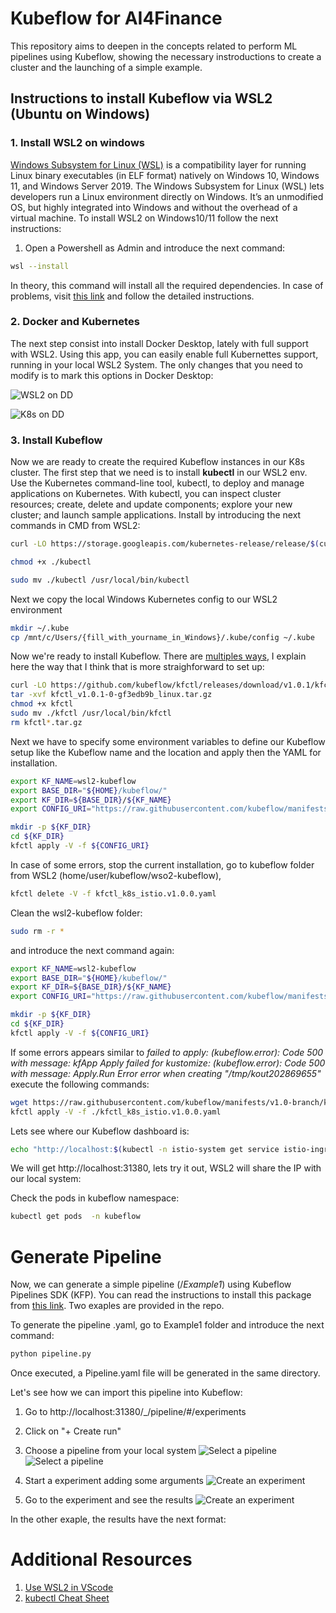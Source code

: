 # Kubeflow for AI4Finance

This repository aims to deepen in the concepts related to perform ML pipelines using Kubeflow, showing the necessary instroductions to create a cluster and the launching of a simple example. 

## Instructions to install Kubeflow via WSL2 (Ubuntu on Windows)
### 1. Install WSL2 on windows
[Windows Subsystem for Linux (WSL)](https://docs.microsoft.com/en-us/windows/wsl/compare-versions#whats-new-in-wsl-2) is a compatibility layer for running Linux binary executables (in ELF format) natively on Windows 10, Windows 11, and Windows Server 2019. The Windows Subsystem for Linux (WSL) lets developers run a Linux environment directly on Windows. It’s an unmodified OS, but highly integrated into Windows and without the overhead of a virtual machine. To install WSL2 on Windows10/11 follow the next instructions:

1. Open a Powershell as Admin and introduce the next command:
```bash
wsl --install
```

In theory, this command will install all the required dependencies. In case of problems, visit [this link](https://www.windowscentral.com/how-install-wsl2-windows-10) and follow the detailed instructions. 

### 2. Docker and Kubernetes
The next step consist into install Docker Desktop, lately with full support with WSL2. Using this app, you can easily enable full Kubernettes support, running in your local WSL2 System. The only changes that you need to modify is to mark this options in Docker Desktop:

![WSL2 on DD](files/Screenshot_14.png)

![K8s on DD](files/Screenshot_15.png)

### 3. Install Kubeflow
Now we are ready to create the required Kubeflow instances in our K8s cluster. The first step that we need is to install **kubectl** in our WSL2 env. Use the Kubernetes command-line tool, kubectl, to deploy and manage applications on Kubernetes. With kubectl, you can inspect cluster resources; create, delete and update components; explore your new cluster; and launch sample applications. Install by introducing the next commands in CMD from WSL2:
```bash
curl -LO https://storage.googleapis.com/kubernetes-release/release/$(curl -s https://storage.googleapis.com/kubernetes-release/release/stable.txt)/bin/linux/amd64/kubectl
```

```bash
chmod +x ./kubectl
```

```bash
sudo mv ./kubectl /usr/local/bin/kubectl
```

Next we copy the local Windows Kubernetes config to our WSL2 environment
```bash
mkdir ~/.kube
cp /mnt/c/Users/{fill_with_yourname_in_Windows}/.kube/config ~/.kube
```
Now we're ready to install Kubeflow. There are [multiples ways](https://www.kubeflow.org/docs/components/pipelines/installation/localcluster-deployment/), I explain here the way that I think that is more straighforward to set up: 
```bash
curl -LO https://github.com/kubeflow/kfctl/releases/download/v1.0.1/kfctl_v1.0.1-0-gf3edb9b_linux.tar.gz
tar -xvf kfctl_v1.0.1-0-gf3edb9b_linux.tar.gz
chmod +x kfctl
sudo mv ./kfctl /usr/local/bin/kfctl
rm kfctl*.tar.gz
```


Next we have to specify some environment variables to define our Kubeflow setup like the Kubeflow name and the location and apply then the YAML for installation.

```bash
export KF_NAME=wsl2-kubeflow
export BASE_DIR="${HOME}/kubeflow/"
export KF_DIR=${BASE_DIR}/${KF_NAME}
export CONFIG_URI="https://raw.githubusercontent.com/kubeflow/manifests/v1.0-branch/kfdef/kfctl_k8s_istio.v1.0.0.yaml"

mkdir -p ${KF_DIR}
cd ${KF_DIR}
kfctl apply -V -f ${CONFIG_URI}
```

In case of some errors, stop the current installation, go to kubeflow folder from WSL2 (home/user/kubeflow/wso2-kubeflow), 
```bash
kfctl delete -V -f kfctl_k8s_istio.v1.0.0.yaml
```
Clean the wsl2-kubeflow folder: 
```bash
sudo rm -r *
```
and introduce the next command again: 
```bash
export KF_NAME=wsl2-kubeflow
export BASE_DIR="${HOME}/kubeflow/"
export KF_DIR=${BASE_DIR}/${KF_NAME}
export CONFIG_URI="https://raw.githubusercontent.com/kubeflow/manifests/v1.0-branch/kfdef/kfctl_k8s_istio.v1.0.0.yaml"

mkdir -p ${KF_DIR}
cd ${KF_DIR}
kfctl apply -V -f ${CONFIG_URI}
```
If some errors appears similar to *failed to apply: (kubeflow.error): Code 500 with message: kfApp Apply failed for kustomize: (kubeflow.error): Code 500 with message: Apply.Run Error error when creating "/tmp/kout202869655"* execute the following commands: 
```bash
wget https://raw.githubusercontent.com/kubeflow/manifests/v1.0-branch/kfdef/kfctl_k8s_istio.v1.0.0.yaml
kfctl apply -V -f ./kfctl_k8s_istio.v1.0.0.yaml
```




Lets see where our Kubeflow dashboard is:
```bash
echo "http://localhost:$(kubectl -n istio-system get service istio-ingressgateway -o jsonpath='{.spec.ports[?(@.name=="http2")].nodePort}')"
```

We will get http://localhost:31380, lets try it out, WSL2 will share the IP with our local system:

Check the pods in kubeflow namespace:
```bash
kubectl get pods  -n kubeflow
```

# Generate Pipeline
Now, we can generate a simple pipeline (/*Example1*) using Kubeflow Pipelines SDK (KFP). You can read the instructions to install this package from [this link](https://www.kubeflow.org/docs/components/pipelines/sdk/install-sdk/). Two exaples are provided in the repo. 

To generate the pipeline .yaml, go to Example1 folder and introduce the next command: 
```bash
python pipeline.py
```
Once executed, a Pipeline.yaml file will be generated in the same directory. 

Let's see how we can import this pipeline into Kubeflow:

1. Go to http://localhost:31380/_/pipeline/#/experiments
2. Click on "+ Create run"
3. Choose a pipeline from your local system 
![Select a pipeline](files/Screenshot_16.png)
![Select a pipeline](files/Screenshot_17.png)

4. Start a experiment adding some arguments
![Create an experiment](files/Screenshot_20.png)

5. Go to the experiment and see the results
![Create an experiment](files/Screenshot_21.png)

In the other exaple, the results have the next format: 


# Additional Resources
1. [Use WSL2 in VScode](https://code.visualstudio.com/blogs/2019/09/03/wsl2) 
2. [kubectl Cheat Sheet](https://kubernetes.io/docs/reference/kubectl/cheatsheet/)